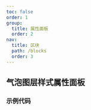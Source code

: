 ```yaml
---
toc: false
order: 1
group:
  title: 属性面板
  order: 2
nav:
  title: 区块
  path: /blocks
  order: 3
---
```


## 气泡图层样式属性面板

### 示例代码
